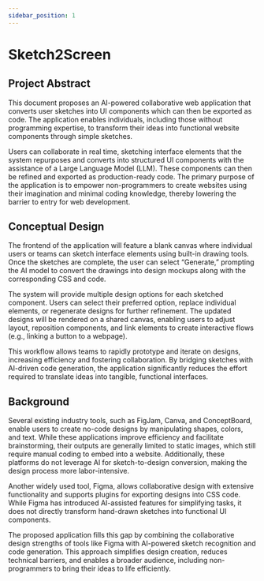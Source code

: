 ```yaml
---
sidebar_position: 1
---
```


# Sketch2Screen

## Project Abstract

This document proposes an AI-powered collaborative web application that converts user sketches into UI components which can then be exported as code. The application enables individuals, including those without programming expertise, to transform their ideas into functional website components through simple sketches.

Users can collaborate in real time, sketching interface elements that the system repurposes and converts into structured UI components with the assistance of a Large Language Model (LLM). These components can then be refined and exported as production-ready code. The primary purpose of the application is to empower non-programmers to create websites using their imagination and minimal coding knowledge, thereby lowering the barrier to entry for web development.

## Conceptual Design

The frontend of the application will feature a blank canvas where individual users or teams can sketch interface elements using built-in drawing tools. Once the sketches are complete, the user can select “Generate,” prompting the AI model to convert the drawings into design mockups along with the corresponding CSS and code.

The system will provide multiple design options for each sketched component. Users can select their preferred option, replace individual elements, or regenerate designs for further refinement. The updated designs will be rendered on a shared canvas, enabling users to adjust layout, reposition components, and link elements to create interactive flows (e.g., linking a button to a webpage).

This workflow allows teams to rapidly prototype and iterate on designs, increasing efficiency and fostering collaboration. By bridging sketches with AI-driven code generation, the application significantly reduces the effort required to translate ideas into tangible, functional interfaces.

## Background

Several existing industry tools, such as FigJam, Canva, and ConceptBoard, enable users to create no-code designs by manipulating shapes, colors, and text. While these applications improve efficiency and facilitate brainstorming, their outputs are generally limited to static images, which still require manual coding to embed into a website. Additionally, these platforms do not leverage AI for sketch-to-design conversion, making the design process more labor-intensive.

Another widely used tool, Figma, allows collaborative design with extensive functionality and supports plugins for exporting designs into CSS code. While Figma has introduced AI-assisted features for simplifying tasks, it does not directly transform hand-drawn sketches into functional UI components.

The proposed application fills this gap by combining the collaborative design strengths of tools like Figma with AI-powered sketch recognition and code generation. This approach simplifies design creation, reduces technical barriers, and enables a broader audience, including non-programmers to bring their ideas to life efficiently.

